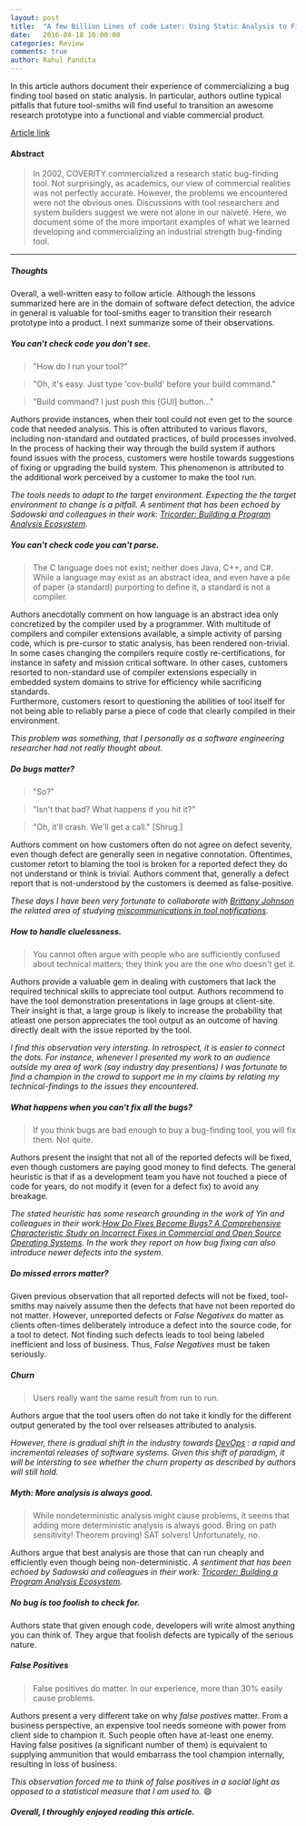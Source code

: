 ```yaml
---
layout: post
title:  "A few Billion Lines of code Later: Using Static Analysis to Find Bugs in the Real World"
date:   2016-04-18 10:00:00
categories: Review
comments: true
author: Rahul Pandita
---
```


In this article authors document their experience of commercializing a bug finding tool based on static analysis.
In particular, authors outline typical pitfalls that future tool-smiths will find useful to transition an awesome research prototype into a functional and viable commercial product.

[Article link](http://cacm.acm.org/magazines/2010/2/69354-a-few-billion-lines-of-code-later/fulltext)


#### Abstract

>In 2002, COVERITY commercialized a research static bug-finding tool. Not surprisingly, as academics, our view of commercial realities was not perfectly accurate. However, the problems we encountered were not the obvious ones. Discussions with tool researchers and system builders suggest we were not alone in our naïveté. Here, we document some of the more important examples of what we learned developing and commercializing an industrial strength bug-finding tool.

---




##### Thoughts

Overall, a well-written easy to follow article.
Although the lessons summarized here are in the domain of software defect detection, the advice in general is valuable for tool-smiths eager to transition their research prototype into a product.
I next summarize some of their observations.


##### You can't check code you don't see.


>"How do I run your tool?"

>"Oh, it's easy. Just type 'cov-build' before your build command."

>"Build command? I just push this [GUI] button..."

Authors provide instances, when their tool could not even get to the source code that needed analysis.
This is often attributed to various flavors, including non-standard and outdated practices, of build processes involved.
In the process of hacking their way through the build system if authors found issues with the process,
customers were hostile towards suggestions of fixing or upgrading the build system.
This phenomenon is attributed to the additional work perceived by a customer to make the tool run.

*The tools needs to adapt to the target environment. Expecting the the target environment to change is a pitfall.
A sentiment that has been echoed by Sadowski and colleagues in their work: [Tricorder: Building a Program Analysis Ecosystem](http://static.googleusercontent.com/media/research.google.com/en//pubs/archive/43322.pdf).*


##### You can't check code you can't parse.

>The C language does not exist; neither does Java, C++, and C#. While a language may exist as an abstract idea, and even have a pile of paper (a standard) purporting to define it, a standard is not a compiler.

Authors anecdotally comment on how language is an abstract idea only concretized by the compiler used by a programmer.
With multitude of compilers and compiler extensions available, a simple activity of parsing code, which is pre-cursor to static analysis, has been rendered non-trivial.
In some cases changing the compilers require costly re-certifications, for instance in safety and mission critical software.
In other cases, customers resorted to non-standard use of compiler extensions especially in embedded system domains to strive for efficiency while sacrificing standards.   
Furthermore, customers resort to questioning the abilities of tool itself for not being able to reliably parse a piece of code that clearly compiled in their environment.

*This problem was something, that I personally as a software engineering researcher had not really thought about.*


##### Do bugs matter?

>"So?"

>"Isn't that bad? What happens if you hit it?"

>"Oh, it'll crash. We'll get a call." [Shrug.]

Authors comment on how customers often do not agree on defect severity, even though defect are generally seen in negative connotation.
Oftentimes, customer retort to blaming the tool is broken for a reported defect they do not understand or think is trivial.
Authors comment that, generally a defect report that is not-understood by the customers is deemed as false-positive.

*These days I have been very fortunate to collaborate with [Brittany Johnson](http://www4.ncsu.edu/~bijohnso/) the related area of studying [miscommunications in tool notifications](http://www4.ncsu.edu/~bijohnso/apatian.html).*



##### How to handle cluelessness.

>You cannot often argue with people who are sufficiently confused about technical matters; they think you are the one who doesn't get it.

Authors provide a valuable gem in dealing with customers that lack the required technical skills to appreciate tool output.
Authors recommend to have the tool demonstration presentations in lage groups at client-site.
Their insight is that, a large group is likely to increase the probability that atleast one person appreciates the tool output as an outcome of having directly dealt with the issue reported by the tool.

*I find this observation very intersting.
In retrospect, it is easier to connect the dots.
For instance, whenever I presented my work to an audience outside my area of work (say industry day presentions) I was fortunate to find a champion in the crowd to support me in my claims by relating my technical-findings to the issues they encountered.*

##### What happens when you can't fix all the bugs?

>If you think bugs are bad enough to buy a bug-finding tool, you will fix them. Not quite.

Authors present the insight that not all of the reported defects will be fixed, even though customers are paying good money to find defects.
The general heuristic is that if as a development team you have not touched a piece of code for years, do not modify it (even for a defect fix) to avoid any breakage.

*The stated heuristic has some research grounding in the work of Yin and colleagues in their work:[How Do Fixes Become Bugs? *A Comprehensive Characteristic Study on Incorrect Fixes in Commercial and Open Source Operating Systems*](http://opera.ucsd.edu/paper/fse11.pdf).
In the work they report on how bug fixing can also introduce newer defects into the system.*


##### Do missed errors matter?

Given previous observation that all reported defects will not be fixed, tool-smiths may naively assume then the defects that have not been reported do not matter.
However, unreported defects or *False Negatives* do matter as clients often-times deliberately introduce a defect into the source code, for a tool to detect.
Not finding such defects leads to tool being labeled inefficient and loss of business.
Thus, *False Negatives* must be taken seriously.


##### Churn

>Users really want the same result from run to run.

Authors argue that the tool users often do not take it kindly for the different output generated by the tool over relseases attributed to analysis.

*However, there is gradual shift in the industry towards [DevOps](http://ieeexplore.ieee.org/xpls/abs_all.jsp?arnumber=7284592&tag=1) : a rapid and incremental releases of software systems.
Given this shift of paradigm, it will be intersting to see whether the churn property as described by authors will still hold.*


##### Myth: More analysis is always good.

>While nondeterministic analysis might cause problems, it seems that adding more deterministic analysis is always good. Bring on path sensitivity! Theorem proving! SAT solvers! Unfortunately, no.

Authors argue that best analysis are those that can run cheaply and efficiently even though being non-deterministic.
*A sentiment that has been echoed by Sadowski and colleagues in their work: [Tricorder: Building a Program Analysis Ecosystem](http://static.googleusercontent.com/media/research.google.com/en//pubs/archive/43322.pdf).*


##### No bug is too foolish to check for.

Authors state that given enough code, developers will write almost anything you can think of.
They argue that foolish defects are typically of the serious nature.



##### False Positives

> False positives do matter. In our experience, more than 30% easily cause problems.

Authors present a very different take on why *false postives* matter.
From a business perspective, an expensive tool needs someone with power from client side to champion it.
Such people often have at-least one enemy.
Having false positives (a significant number of them) is equivalent to supplying ammunition that would embarrass the tool champion internally, resulting in loss of business.

*This observation forced me to think of false positives in a social light as opposed to a statistical measure that I am used to.*
 :smile:



##### Overall, I throughly enjoyed reading this article.
